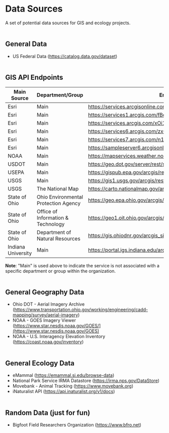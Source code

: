 # Data Sources
A set of potential data sources for GIS and ecology projects.
<br></br>
## General Data
* US Federal Data (https://catalog.data.gov/dataset)
<br></br>
## GIS API Endpoints
Main Source              | Department/Group                                | Endpoint URL
---                      | ---                                             | ---
Esri                     | Main                                            | https://services.arcgisonline.com/arcgis/rest/services
Esri                     | Main                                            | https://services1.arcgis.com/fBc8EJBxQRMcHlei/ArcGIS/rest/services
Esri                     | Main                                            | https://services.arcgis.com/xOi1kZaI0eWDREZv/arcgis/rest/services
Esri                     | Main                                            | https://services6.arcgis.com/zxOMWqh0yAD6mMsJ/ArcGIS/rest/services
Esri                     | Main                                            | https://services7.arcgis.com/n1YM8pTrFmm7L4hs/ArcGIS/rest/services
Esri                     | Main                                            | https://sampleserver6.arcgisonline.com/arcgis/rest/services
NOAA                     | Main                                            | https://mapservices.weather.noaa.gov/eventdriven/rest/services
USDOT                    | Main                                            | https://geo.dot.gov/server/rest/services
USEPA                    | Main                                            | https://gispub.epa.gov/arcgis/rest/services
USGS                     | Main                                            | https://gis1.usgs.gov/arcgis/rest/services
USGS                     | The National Map                                | https://carto.nationalmap.gov/arcgis/rest/services
State of Ohio            | Ohio Environmental Protection Agency            | https://geo.epa.ohio.gov/arcgis/rest/services
State of Ohio            | Office of Information & Technology              | https://geo1.oit.ohio.gov/arcgis/rest/services
State of Ohio            | Department of Natural Resources                 | https://gis.ohiodnr.gov/arcgis_site2/rest/services
Indiana University       | Main                                            | https://portal.igs.indiana.edu/arcgis/rest/services

**Note**: "Main" is used above to indicate the service is not associated with a specific department or group within the organization.
<br></br>
## General Geography Data
* Ohio DOT - Aerial Imagery Archive (https://www.transportation.ohio.gov/working/engineering/cadd-mapping/survey/aerial-imagery)
* NOAA - GOES Imagery Viewer (https://www.star.nesdis.noaa.gov/GOES/](https://www.star.nesdis.noaa.gov/GOES)
* NOAA - U.S. Interagency Elevation Inventory (https://coast.noaa.gov/inventory)
<br></br>
## General Ecology Data
* eMammal (https://emammal.si.edu/browse-data)
* National Park Service IRMA Datastore (https://irma.nps.gov/DataStore)
* Movebank - Animal Tracking (https://www.movebank.org)
* iNaturalist API (https://api.inaturalist.org/v1/docs)
<br></br>
## Random Data (just for fun)
* Bigfoot Field Researchers Organization (https://www.bfro.net)
